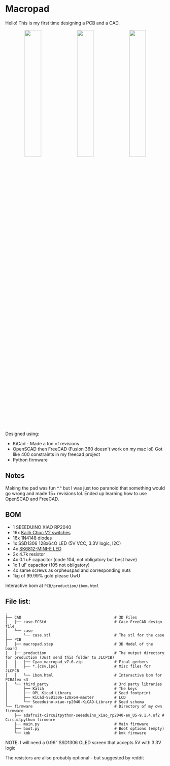 # Macropad
Hello! This is my first time designing a PCB and a CAD.

<p align="middle">
    <img src="https://cloud-fwkk14f6r-hack-club-bot.vercel.app/0screenshot_2024-10-09_at_9.59.15_pm.png" width="32%"/>
    <img src="https://cloud-fwkk14f6r-hack-club-bot.vercel.app/1screenshot_2024-10-09_at_9.58.53_pm.png" width="32%"/>
    <img src="https://cloud-3jqi500oq-hack-club-bot.vercel.app/2screenshot_2024-10-06_at_3.43.34_pm.png" width="32%"/>
</p>

Designed using:

- KiCad - Made a ton of revisions
- OpenSCAD then FreeCAD (Fusion 360 doesn't work on my mac lol) Got like 400 constraints in my freecad project
- Python firmware

## Notes
Making the pad was fun ^.^ but I was just too paranoid that something would go wrong and made 15+ revisions lol. Ended up learning how to use OpenSCAD and FreeCAD.

## BOM
- 1 SEEEDUINO XIAO RP2040
- 16x [Kailh Choc V2 switches](https://www.kailh.net/products/kailh-choc-v2-low-profile-switch-set)
- 16x 1N4148 diodes
- 1x SSD1306 128x64O LED (5V VCC, 3.3V logic, I2C)
- 4x [SK6812-MINI-E LED](https://www.adafruit.com/product/4960)
- 2x 4.7k resistor
- 4x 0.1 uF capacitor (code 104, not obligatory but best have)
- 1x 1 uF capacitor (105 not obligatory)
- 4x same screws as orpheuspad and corresponding nuts
- 1kg of 99.99% gold please UwU

Interactive bom at `PCB/production/ibom.html`

## File list:

```
.
├── CAD                                         # 3D Files
│   ├── case.FCStd                              # Case FreeCAD design file
│   └── case
│       └── case.stl                            # The stl for the case
├── PCB
│   ├── macropad.step                           # 3D Model of the board
│   ├── production                              # The output directory for production (Just send this folder to JLCPCB)
│   │   ├── Cyao_macropad_v7.6.zip              # Final gerbers
│   │   ├── *.{csv,ipc}                         # Misc files for JLCPCB
│   │   └── ibom.html                           # Interactive bom for PCBAlex <3
│   └── third_party                             # 3rd party libraries
│       ├── Kalih                               # The keys
│       ├── OPL_Kicad_Library                   # Seed footprint
│       ├── KiCad-SSD1306-128x64-master         # LCD
│       └── Seeeduino-xiao-rp2040-KiCAD-Library # Seed schema
└── firmware                                    # Directory of my own firmware
    ├── adafruit-circuitpython-seeeduino_xiao_rp2040-en_US-9.1.4.uf2 # Circuitpython firmware
    ├── main.py                                 # Main firmware
    ├── boot.py                                 # Boot options (empty)
    └── kmk                                     # kmk firmware
```

NOTE: I will need a 0.96” SSD1306 OLED screen that accepts 5V with 3.3V logic

The resistors are allso probably optional - but suggested by reddit

